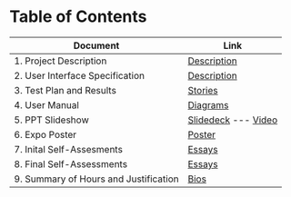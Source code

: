 # Table of Contents

| Document | Link |
| -------- | ---- |
| 1. Project Description | [Description](1-project-description.md)   |
| 2. User Interface Specification | [Description](2-project-description.md)|
| 3. Test Plan and Results | [Stories](3-test-plan.md)|
| 4. User Manual | [Diagrams](4-user-manual.md)|
| 5. PPT Slideshow | [Slidedeck](BetterRead%20Slidedeck.pdf) --- [Video](https://youtu.be/ILgFibDtG6I)|
| 6. Expo Poster | [Poster](https://github.com/isiah-lloyd/senior-design/blob/master/BetterRead%20V2.pdf)|
| 7. Inital Self-Assesments | [Essays](7-inital-assesments.md)|
| 8. Final Self-Assessments  | [Essays](8-final-assessments.md)|
| 9. Summary of Hours and Justification | [Bios](9-summary-of-hours.md)|

